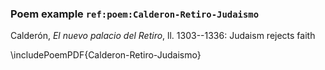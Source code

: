 ### Poem example `ref:poem:Calderon-Retiro-Judaismo`

Calderón, *El nuevo palacio del Retiro*, ll. 1303--1336: Judaism rejects faith

\includePoemPDF{Calderon-Retiro-Judaismo}

